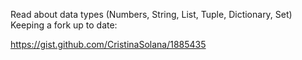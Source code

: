 Read about data types (Numbers, String, List, Tuple, Dictionary, Set)
Keeping a fork up to date:

https://gist.github.com/CristinaSolana/1885435
